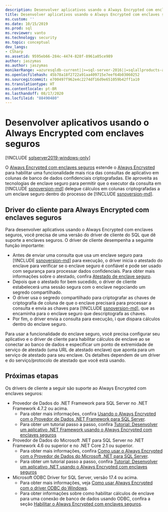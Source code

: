 ```yaml
---
description: Desenvolver aplicativos usando o Always Encrypted com enclaves seguros
title: Desenvolver aplicativos usando o Always Encrypted com enclaves seguros | Microsoft Docs
ms.custom: ''
ms.date: 10/15/2019
ms.prod: sql
ms.reviewer: vanto
ms.technology: security
ms.topic: conceptual
dev_langs:
- CSharp
ms.assetid: 9595eb66-284c-4474-828f-8961a05ce989
author: jaszymas
ms.author: jaszymas
monikerRange: =azuresqldb-current||>=sql-server-2016||=sqlallproducts-allversions||>=sql-server-linux-2017||=azuresqldb-mi-current
ms.openlocfilehash: 45b78a18f2722a91aa409715e7eef64b03060252
ms.sourcegitcommit: e700497f962e4c2274df16d9e651059b42ff1a10
ms.translationtype: HT
ms.contentlocale: pt-BR
ms.lasthandoff: 08/17/2020
ms.locfileid: "88490480"
---
```

# <a name="develop-applications-using-always-encrypted-with-secure-enclaves"></a>Desenvolver aplicativos usando o Always Encrypted com enclaves seguros
[!INCLUDE [sqlserver2019-windows-only](../../../includes/applies-to-version/sqlserver2019-windows-only.md)]

O [Always Encrypted com enclaves seguros](always-encrypted-enclaves.md) estende o [Always Encrypted](always-encrypted-database-engine.md) para habilitar uma funcionalidade mais rica das consultas de aplicativo em colunas de banco de dados confidenciais criptografadas. Ele aproveita as tecnologias de enclave seguro para permitir que o executor da consulta em [!INCLUDE [ssnoversion-md](../../../includes/ssnoversion-md.md)] delegue cálculos em colunas criptografadas a um enclave seguro dentro do processo de [!INCLUDE [ssnoversion-md](../../../includes/ssnoversion-md.md)].

## <a name="client-driver-for-always-encrypted-with-secure-enclaves"></a>Driver do cliente para Always Encrypted com enclaves seguros

Para desenvolver aplicativos usando o Always Encrypted com enclaves seguros, você precisa de uma versão do driver de cliente do SQL que dê suporte a enclaves seguros. O driver de cliente desempenha a seguinte função importante:
- Antes de enviar uma consulta que usa um enclave seguro para [!INCLUDE [ssnoversion-md](../../../includes/ssnoversion-md.md)] para execução, o driver inicia o atestado do enclave para verificar se o enclave seguro é confiável e pode ser usado com segurança para processar dados confidenciais. Para obter mais informações sobre o atestado, confira [Atestado de enclave seguro](always-encrypted-enclaves.md#secure-enclave-attestation).
- Depois que o atestado for bem sucedido, o driver de cliente estabelecerá uma sessão segura com o enclave negociando um segredo compartilhado.
- O driver usa o segredo compartilhado para criptografar as chaves de criptografia de coluna de que o enclave precisará para processar a consulta e envia as chaves para [!INCLUDE [ssnoversion-md](../../../includes/ssnoversion-md.md)], que as encaminha para o enclave seguro que descriptografa as chaves. 
- Por fim, o driver envia a consulta para execução, i que dispara cálculos dentro do enclave seguro.

Para usar a funcionalidade do enclave seguro, você precisa configurar seu aplicativo e o driver de cliente para habilitar cálculos de enclave ao se conectar ao banco de dados e especificar um ponto de extremidade de serviço de atestado (uma URL de atestado enclave) que aponta para um serviço de atestado para seu enclave. Os detalhes dependem de um driver e do serviço/protocolo de atestado que você está usando.

## <a name="next-steps"></a>Próximas etapas

Os drivers de cliente a seguir são suporte ao Always Encrypted com enclaves seguros:
- Provedor de Dados do .NET Framework para SQL Server no .NET Framework 4.7.2 ou acima. 
    - Para obter mais informações, confira [Usando o Always Encrypted com o Provedor de Dados .NET Framework para SQL Server](../../../relational-databases/security/encryption/develop-using-always-encrypted-with-net-framework-data-provider.md).
    - Para obter um tutorial passo a passo, confira [Tutorial: Desenvolver um aplicativo .NET Framework usando o Always Encrypted com enclaves seguros](../tutorial-always-encrypted-enclaves-develop-net-framework-apps.md)
- Provedor de Dados do Microsoft .NET para SQL Server no .NET Framework 4.6 ou superior e no .NET Core 2.1 ou superior. 
    - Para obter mais informações, confira [Como usar o Always Encrypted com o Provedor de Dados do Microsoft .NET para SQL Server](../../../connect/ado-net/sql/sqlclient-support-always-encrypted.md).
    - Para obter um tutorial passo a passo, confira [Tutorial: Desenvolver um aplicativo .NET usando o Always Encrypted com enclaves seguros](../../../connect/ado-net/sql/tutorial-always-encrypted-enclaves-develop-net-apps.md)
- Microsoft ODBC Driver for SQL Server, versão 17.4 ou acima. 
    - Para obter mais informações, veja [Como usar Always Encrypted com o driver ODBC do Windows](../../../connect/odbc/using-always-encrypted-with-the-odbc-driver.md). 
    - Para obter informações sobre como habilitar cálculos de enclave para uma conexão de banco de dados usando ODBC, confira a seção [Habilitar o Always Encrypted com enclaves seguros](../../../connect/odbc/using-always-encrypted-with-the-odbc-driver.md#enabling-always-encrypted-with-secure-enclaves).
